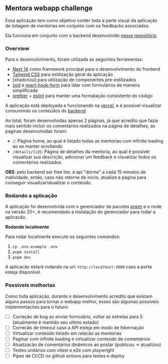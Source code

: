 ## Mentora webapp challenge

Essa aplicação tem como objetivo conter toda a parte visual da aplicação de listagem de mentorias em conjunto com os feedbacks associados.

Ela funciona em conjunto com o backend desenvolvido [nesse repositório](https://github.com/ppessanhadev/mentora-backend-challenge/tree/main)

### Overview

Para o desenvolvimento, foram utilizada as seguintes ferramentas:

- [Next 14](https://nextjs.org/docs) como framework principal para o desenvolvimento do frontend
- [Tailwind CSS](https://django-ninja.dev/) para estilização geral da aplicação
- [shadcn/ui] para utilização de componentes pre-estilizados
- [zod](https://zod.dev/) e [react-hook-form](https://react-hook-form.com/) para lidar com formulários de maneira simplificada
- [prettier](https://prettier.io/) + [eslint](https://eslint.org/) para manter uma formatação consistente do código

A aplicação está deployada e funcionando na [vercel](https://render.com/), e é possivel visualizar consumindo os conteúdos do [backend](https://mentora-backend-challenge.onrender.com/api/docs)

Ao total, foram desenvolvidas apenas 2 páginas, já que acredito que fazia mais sentido incluir os comentários realizados na página de detalhes, as paginas desenvolvidas foram:

- `/`: Página home, ao qual é listado todas as mentorias com infinite loading ao se manter scrollando
- `/details/{id}`: Página de detalhes da mentoria, ao qual é possivel visualizar sua descrição, adicionar um feedback e visualizar todos os comentários realizados.

**OBS**: pelo backend ser free tier, a api "dorme" a cada 15 minutos de inatividade, então, caso não retorne de inicio, atualize a página para conseguir visualizar/atualizar o conteúdo.

### Rodando a aplicação

A aplicação foi desenvolvida com o gerenciador de pacotes [pnpm](https://pnpm.io/pt/) e o node na versão 20+, é recomendado a instalação do gerenciador para rodar a aplicacão.

**Rodando localmente**

Para rodar localmente execute os seguintes comandos:

1. `cp .env.example .env`
2. `pnpm install`
3. `pnpm dev`

A aplicacão estará rodando na url: `http://localhost:3000` caso a porta esteja disponivel.

### Possiveis melhorias

Como toda aplicação, durante o desenvolvimento acredito que existam alguns passos para tornar o webapp melhor, esses são algumas possiveis implementações para o futuro:

- [ ] Correção de bug ao enviar formulário, voltar as estrelas para 5 (atualmente é mantido seu ultimo estado)
- [ ] Correcão de timeout caso a API esteja em modo de hibernação
- [ ] Virtualizar conteúdo listado em relacão as mentorias
- [ ] Paginar com infinite loading e virtualizar conteúdo de comentários
- [ ] Atualizacão de comentários dinâmicos ao postar (publicou -> atualizou)
- [ ] Testes unitários com vitest e e2e com playwright
- [ ] Pipes de CI/CD no github actions para testes e deploy
